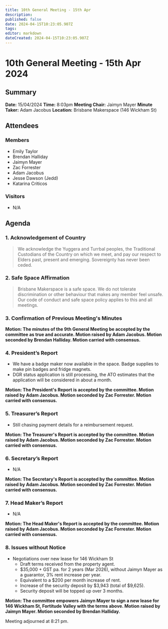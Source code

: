 ```yaml
---
title: 10th General Meeting - 15th Apr
description: 
published: false
date: 2024-04-15T10:23:05.907Z
tags: 
editor: markdown
dateCreated: 2024-04-15T10:23:05.907Z
---
```


# 10th General Meeting - 15th Apr 2024
## Summary
**Date:** 15/04/2024 
**Time:** 8:03pm
**Meeting Chair:** Jaimyn Mayer
**Minute Taker:** Adam Jacobus
**Location:** Brisbane Makerspace (146 Wickham St)

## Attendees
### Members

- Emily Taylor
- Brendan Halliday
- Jaimyn Mayer
- Zac Forrester
- Adam Jacobus
- Jesse Dawson (Jedd)
- Katarina Criticos

### Visitors

- N/A

## Agenda

### 1. Acknowledgement of Country

> We acknowledge the Yuggera and Turrbal peoples, the Traditional Custodians of the Country on which we meet, and pay our respect to Elders past, present and emerging. Sovereignty has never been ceded.

### 2. Safe Space Affirmation
> Brisbane Makerspace is a safe space. We do not tolerate discrimination or other behaviour that makes any member feel unsafe. Our code of conduct and safe space policy applies to this and all meetings.

### 3. Confirmation of Previous Meeting's Minutes

**Motion: The minutes of the 9th General Meeting be accepted by the committee as true and accurate. Motion raised by Adam Jacobus. Motion seconded by Brendan Halliday. Motion carried with consensus.**

### 4. President’s Report

- We have a badge maker now available in the space. Badge supplies to make pin badges and fridge magnets.
- DGR status application is still processing, the ATO estimates that the application will be considered in about a month.

**Motion: The President's Report is accepted by the committee. Motion raised by Adam Jacobus. Motion seconded by Zac Forrester. Motion carried with consensus.**

### 5. Treasurer’s Report

- Still chasing payment details for a reimbursement request.

**Motion: The Treasurer's Report is accepted by the committee. Motion raised by Adam Jacobus. Motion seconded by Zac Forrester. Motion carried with consensus.**

### 6. Secretary’s Report

- N/A

**Motion: The Secretary's Report is accepted by the committee. Motion raised by Adam Jacobus. Motion seconded by Zac Forrester. Motion carried with consensus.**

### 7. Head Maker’s Report

- N/A

**Motion: The Head Maker's Report is accepted by the committee. Motion raised by Adam Jacobus. Motion seconded by Zac Forrester. Motion carried with consensus.**

### 8. Issues without Notice

- Negotiations over new lease for 146 Wickham St
  - Draft terms received from the property agent.
  - $35,000 + GST pa. for 2 years (Mar 2026), without Jaimyn Mayer as a guarantor, 3% rent increase per year.
  - Equivalent to a $200 per month increase of rent.
  - Increase of the security deposit by $3,943 (total of $9,625).
  - Security deposit will be topped up over 3 months.
  
**Motion: The committee empowers Jaimyn Mayer to sign a new lease for 146 Wickham St, Fortitude Valley with the terms above. Motion raised by Jaimyn Mayer. Motion seconded by Brendan Halliday.**

Meeting adjourned at 8:21 pm.